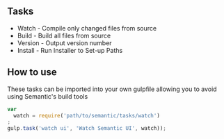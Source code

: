 ## Tasks

* Watch - Compile only changed files from source
* Build - Build all files from source
* Version - Output version number
* Install - Run Installer to Set-up Paths

## How to use

These tasks can be imported into your own gulpfile allowing you to avoid using Semantic's build tools

```javascript
var
  watch = require('path/to/semantic/tasks/watch')
;
gulp.task('watch ui', 'Watch Semantic UI', watch));
```